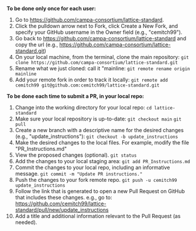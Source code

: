 **To be done only once for each user:**
1) Go to https://github.com/campa-consortium/lattice-standard.
2) Click the pulldown arrow next to Fork, click Create a New Fork, and specify your GitHub username in the Owner field (e.g., "cemitch99").
3) Go back to https://github.com/campa-consortium/lattice-standard and copy the url 
(e.g., https://github.com/campa-consortium/lattice-standard.git)
4) On your local machine, from the terminal, clone the main repository:
`git clone https://github.com/campa-consortium/lattice-standard.git`
5) Rename what we just cloned:  call it "mainline:
`git remote rename origin mainline`
6) Add your remote fork in order to track it locally:
`git remote add cemitch99 git@github.com:cemitch99/lattice-standard.git`

**To be done each time to submit a PR, in your local repo:**
1) Change into the working directory for your local repo:
`cd lattice-standard`
2) Make sure your local repository is up-to-date:
`git checkout main`
`git pull`
2) Create a new branch with a descriptive name for the desired changes (e.g., "update_instructions"):
`git checkout -b update_instructions`
3) Make the desired changes to the local files.
For example, modify the file "PR_Instructions.md"
4) View the proposed changes (optional).
`git status`
5) Add the changes to your local staging area:
`git add PR_Instructions.md`
6) Commit the changes to your local repo, including an informative message.
`git commit -m "Update PR instructions."`
7) Push the changes to your fork remote repo.
`git push -u cemitch99 update_instructions`
8) Follow the link that is generated to open a new Pull Request on GitHub that includes these changes.
e.g., go to:  https://github.com/cemitch99/lattice-standard/pull/new/update_instructions
9) Add a title and additional information relevant to the Pull Request (as needed).

